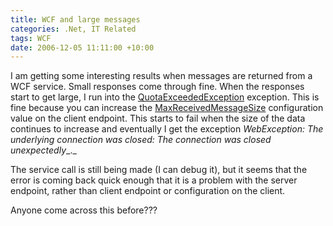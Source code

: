 ```yaml
---
title: WCF and large messages
categories: .Net, IT Related
tags: WCF
date: 2006-12-05 11:11:00 +10:00
---
```


I am getting some interesting results when messages are returned from a WCF service. Small responses come through fine. When the responses start to get large, I run into the [QuotaExceededException][0] exception. This is fine because you can increase the [MaxReceivedMessageSize][1] configuration value on the client endpoint. This starts to fail when the size of the data continues to increase and eventually I get the exception _WebException: The underlying connection was closed: The connection was closed unexpectedly__._

The service call is still being made (I can debug it), but it seems that the error is coming back quick enough that it is a problem with the server endpoint, rather than client endpoint or configuration on the client.

Anyone come across this before???

[0]: http://msdn2.microsoft.com/en-us/system.servicemodel.quotaexceededexception.aspx
[1]: http://msdn2.microsoft.com/en-us/system.servicemodel.wshttpbindingbase.maxreceivedmessagesize.aspx
